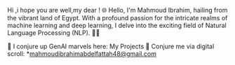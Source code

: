 Hi ,i hope you are well,my dear ! 🌐 Hello, I'm Mahmoud Ibrahim,
hailing from the vibrant land of Egypt. With a profound passion for the intricate realms of machine learning and deep learning, I delve into the exciting field of Natural Language Processing (NLP). 🧞‍♂️


🔮 I conjure up GenAI marvels here: My Projects
📧 Conjure me via digital scroll: *mahmoudibrahimabdelfattah48@gmail.com

